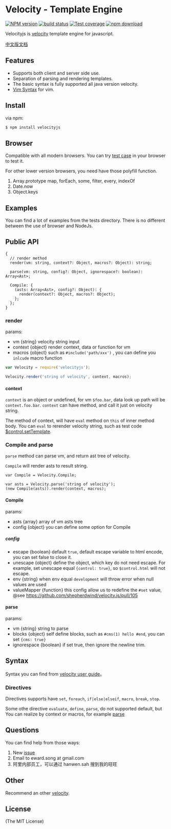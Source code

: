 Velocity - Template Engine
==========================


[![NPM version][npm-image]][npm-url]
[![build status][travis-image]][travis-url]
[![Test coverage][coveralls-image]][coveralls-url]
[![npm download][download-image]][download-url]

[npm-image]: http://img.shields.io/npm/v/velocityjs.svg?style=flat-square
[npm-url]: http://npmjs.org/package/velocityjs
[download-image]: https://img.shields.io/npm/dm/velocityjs.svg?style=flat-square
[download-url]: https://npmjs.org/package/velocityjs
[travis-image]: https://img.shields.io/travis/shepherdwind/velocity.js/master.svg?style=flat-square
[travis-url]: https://travis-ci.org/shepherdwind/velocity.js
[coveralls-image]: https://img.shields.io/coveralls/shepherdwind/velocity.js.svg?style=flat-square
[coveralls-url]: https://coveralls.io/r/shepherdwind/velocity.js?branch=master


Velocityjs is [velocity](http://velocity.apache.org/) template engine for javascript.

[中文版文档](./README-cn.md)

## Features

- Supports both client and server side use.
- Separation of parsing and rendering templates.
- The basic syntax is fully supported all java version velocity.
- [Vim Syntax](https://github.com/shepherdwind/vim-velocity) for vim.

## Install

via npm:

```bash
$ npm install velocityjs
```

## Browser

Compatible with all modern browsers. You can try [test case](http://git.shepherdwind.com/velocity.js/runner/tests.html) in your browser to test it.

For other lower version browsers, you need have those polyfill function.

1. Array.prototype map, forEach, some, filter, every, indexOf
2. Date.now
3. Object.keys

## Examples

You can find a lot of examples from the tests directory. There is no different between the use of browser and NodeJs.

## Public API

```
{
  // render method
  render(vm: string, context?: Object, macros?: Object): string;

  parse(vm: string, config?: Object, ignorespace?: boolean): Array<Ast>;

  Compile: {
    (asts: Array<Ast>, config?: Object): {
      render(context?: Object, macros?: Object);
    };
  };
}
```

### render

params:

- vm {string} velocity string input
- context {object} render context, data or function for vm
- macros {object} such as `#include('path/xxx')` , you can define you `inlcude` macro function

```js
var Velocity = require('velocityjs');

Velocity.render('string of velocity', context, macros);
```

#### context

`context` is an object or undefined, for vm `$foo.bar`, data look up path will be `context.foo.bar`.
`context` can have method, and call it just on velocity string.

The method of context, will have `eval` method on `this` of inner method body. You can `eval` to rerender velocity string, such as test code [$control.setTemplate](https://github.com/shepherdwind/velocity.js/blob/master/tests/compile.js#L532).


### Compile and parse

`parse` method can parse vm, and return ast tree of velocity.

`Compile` will render asts to result string.

```
var Compile = Velocity.Compile;

var asts = Velocity.parse('string of velocity');
(new Compile(asts)).render(context, macros);
```

#### Compile

params:

- asts {array} array of vm asts tree
- config {object} you can define some option for Compile

##### config

- escape {boolean} default `true`, default escape variable to html encode, you can set false to close it.
- unescape {object} define the object, which key do not need escape. For example, set unescape equal `{control: true}`, so `$control.html` will not escape.
- env {string} when env equal `development` will throw error when null values are used
- valueMapper {function} this config allow us to redefine the `#set` value, @see https://github.com/shepherdwind/velocity.js/pull/105

#### parse

params:

- vm {string} string to parse
- blocks {object} self define blocks, such as `#cms(1) hello #end`, you can set `{cms: true}`
- ignorespace {boolean} if set true, then ignore the newline trim.

## Syntax

Syntax you can find from [velocity user guide](http://velocity.apache.org/engine/devel/user-guide.html)。

### Directives

Directives supports have `set`, `foreach`, `if|else|elseif`, `macro`, `break`, `stop`.

Some othe directive `evaluate`, `define`, `parse`, do not supported default, but You can realize by context or macros, for example [parse](https://github.com/shepherdwind/velocity.js/blob/master/tests/compile.js#L627)

## Questions

You can find help from those ways:

1. New [issue](https://github.com/shepherdwind/velocity.js/issues/new)
2. Email to eward.song at gmail.com
3. 阿里内部员工，可以通过 hanwen.sah 搜到我的旺旺

## Other

Recommend an other [velocity](https://github.com/fool2fish/velocity).

## License

(The MIT License)
